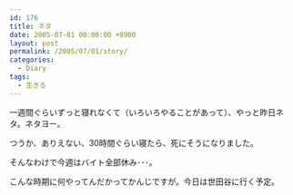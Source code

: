 ```yaml
---
id: 176
title: ネタ
date: 2005-07-01 00:00:00 +0900
layout: post
permalink: /2005/07/01/story/
categories:
  - Diary
tags:
  - 生きる
---
```

一週間ぐらいずっと寝れなくて（いろいろやることがあって）、やっと昨日ネタ。ネタヨー。
  
つうか、ありえない、30時間ぐらい寝たら、死にそうになりました。

そんなわけで今週はバイト全部休み･･･。
  
こんな時期に何やってんだかってかんじですが。今日は世田谷に行く予定。
